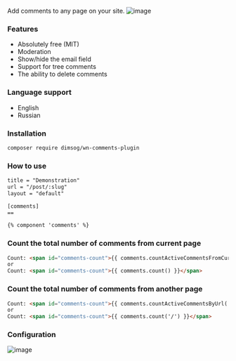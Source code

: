 Add comments to any page on your site.
![image](https://user-images.githubusercontent.com/904958/147882849-1608a077-07a9-4849-9fdc-8617c0952fe8.png)

### Features
* Absolutely free (MIT)
* Moderation
* Show/hide the email field
* Support for tree comments
* The ability to delete comments

### Language support
* English
* Russian

### Installation
```bash
composer require dimsog/wn-comments-plugin
```

### How to use
```html
title = "Demonstration"
url = "/post/:slug"
layout = "default"

[comments]
==

{% component 'comments' %}

```

### Count the total number of comments from current page
```html
Count: <span id="comments-count">{{ comments.countActiveCommentsFromCurrentPage() }}</span>
or
Count: <span id="comments-count">{{ comments.count() }}</span>
```

### Count the total number of comments from another page
```html
Count: <span id="comments-count">{{ comments.countActiveCommentsByUrl('/') }}</span>
or
Count: <span id="comments-count">{{ comments.count('/') }}</span>
```


### Configuration
![image](https://user-images.githubusercontent.com/904958/147883069-479315ab-6c16-4298-ba9c-2a821f96b910.png)
